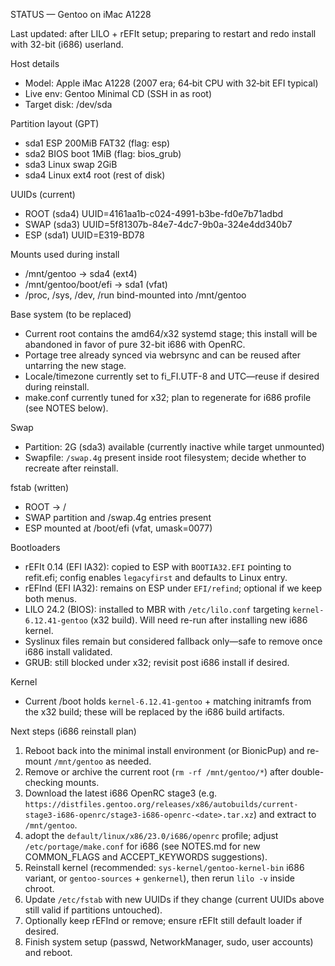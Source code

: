 STATUS — Gentoo on iMac A1228

Last updated: after LILO + rEFIt setup; preparing to restart and redo install with 32-bit (i686) userland.

Host details
- Model: Apple iMac A1228 (2007 era; 64‑bit CPU with 32‑bit EFI typical)
- Live env: Gentoo Minimal CD (SSH in as root)
- Target disk: /dev/sda

Partition layout (GPT)
- sda1 ESP 200MiB FAT32 (flag: esp)
- sda2 BIOS boot 1MiB (flag: bios_grub)
- sda3 Linux swap 2GiB
- sda4 Linux ext4 root (rest of disk)

UUIDs (current)
- ROOT (sda4) UUID=4161aa1b-c024-4991-b3be-fd0e7b71adbd
- SWAP (sda3) UUID=5f81307b-84e7-4dc7-9b0a-324e4dd340b7
- ESP  (sda1) UUID=E319-BD78

Mounts used during install
- /mnt/gentoo → sda4 (ext4)
- /mnt/gentoo/boot/efi → sda1 (vfat)
- /proc, /sys, /dev, /run bind-mounted into /mnt/gentoo

Base system (to be replaced)
- Current root contains the amd64/x32 systemd stage; this install will be abandoned in favor of pure 32-bit i686 with OpenRC.
- Portage tree already synced via webrsync and can be reused after untarring the new stage.
- Locale/timezone currently set to fi_FI.UTF-8 and UTC—reuse if desired during reinstall.
- make.conf currently tuned for x32; plan to regenerate for i686 profile (see NOTES below).

Swap
- Partition: 2G (sda3) available (currently inactive while target unmounted)
- Swapfile: `/swap.4g` present inside root filesystem; decide whether to recreate after reinstall.

fstab (written)
- ROOT → /
- SWAP partition and /swap.4g entries present
- ESP mounted at /boot/efi (vfat, umask=0077)

Bootloaders
- rEFIt 0.14 (EFI IA32): copied to ESP with `BOOTIA32.EFI` pointing to refit.efi; config enables `legacyfirst` and defaults to Linux entry.
- rEFInd (EFI IA32): remains on ESP under `EFI/refind`; optional if we keep both menus.
- LILO 24.2 (BIOS): installed to MBR with `/etc/lilo.conf` targeting `kernel-6.12.41-gentoo` (x32 build). Will need re-run after installing new i686 kernel.
- Syslinux files remain but considered fallback only—safe to remove once i686 install validated.
- GRUB: still blocked under x32; revisit post i686 install if desired.

Kernel
- Current /boot holds `kernel-6.12.41-gentoo` + matching initramfs from the x32 build; these will be replaced by the i686 build artifacts.

Next steps (i686 reinstall plan)
1) Reboot back into the minimal install environment (or BionicPup) and re-mount `/mnt/gentoo` as needed.
2) Remove or archive the current root (`rm -rf /mnt/gentoo/*`) after double-checking mounts.
3) Download the latest i686 OpenRC stage3 (e.g. `https://distfiles.gentoo.org/releases/x86/autobuilds/current-stage3-i686-openrc/stage3-i686-openrc-<date>.tar.xz`) and extract to `/mnt/gentoo`.
4) adopt the `default/linux/x86/23.0/i686/openrc` profile; adjust `/etc/portage/make.conf` for i686 (see NOTES.md for new COMMON_FLAGS and ACCEPT_KEYWORDS suggestions).
5) Reinstall kernel (recommended: `sys-kernel/gentoo-kernel-bin` i686 variant, or `gentoo-sources` + `genkernel`), then rerun `lilo -v` inside chroot.
6) Update `/etc/fstab` with new UUIDs if they change (current UUIDs above still valid if partitions untouched).
7) Optionally keep rEFInd or remove; ensure rEFIt still default loader if desired.
8) Finish system setup (passwd, NetworkManager, sudo, user accounts) and reboot.
